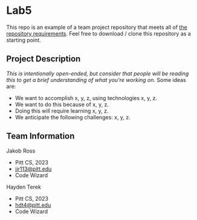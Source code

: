 # Lab5

This repo is an example of a team project repository that meets all of [the repository requirements](https://www.notion.so/CSC-Hacks-901a62e005c8494fa342e0cc738101ad#da206965e3ed497f9bd6c1ceebd4fac9). Feel free to download / clone this repository as a starting point.

## Project Description
*This is intentionally open-ended, but consider that people will be reading this to get a brief understanding of what you're working on.* Some ideas are:
* We want to accomplish x, y, z, using technologies x, y, z.
* We want to do this because of x, y, z.
* Doing this will require learning x, y, z.
* We anticipate the following challenges: x, y, z.

## Team Information
Jakob Ross
* Pitt CS, 2023
* jjr113@pitt.edu
* Code Wizard

Hayden Terek
* Pitt CS, 2023
* hdt4@pitt.edu
* Code Wizard
